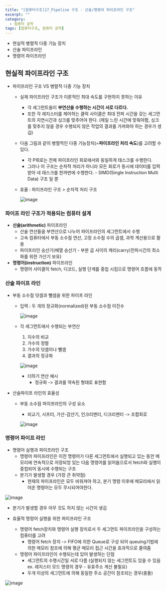 ```yaml
---
title: "[컴퓨터구조]17_Pipeline 구조 - 산술/명령어 파이프라인 구조"
excerpt: ""
category:
  - 컴퓨터 공학
tags: [컴퓨터구조, 컴퓨터 공학]
---
```


- 현실적 병렬적 다중 기능 장치
- 산술 파이프라인
- 명령어 파이프라인



## 현실적 파이프라인 구조

- 파이프라인 구조 VS 병렬적 다중 기능 장치

  - 실제 파이프라인 구조가 이론적인 최대 속도를 구현하지 못하는 이유

    - 각 세그먼트들이 **부연산을 수행하는 시간이 서로 다르다.**
    - 또한 각 레지스터를 제어하는 클럭 사이클은 최대 전파 시간을 갖는 세그먼트의 지연시간과 싱크를 맞추어야 한다. (제일 느린 시간에 맞춰야함, 싱크를 맞추지 않을 경우 수행되지 않은 작업의 결과를 가져와야 하는 경우가 생김)

  - 다음 그림과 같이 병렬적인 다중 기능장치(=**파이프라인 처리 속도**)를 고려할 수 있다.

    - 각 P회로는 전체 파이프라인 회로에서와 동일하게 태스크를 수행한다.
    - 그러나 이 구조는 순차적 처리가 아니라 모든 회로가 동시에 데이터를 입력받아 네 태스크를 한꺼번에 수행한다. - SIMD(Single Instruction Multi Data) 구조 일 뿐

  - 효율 : 파이프라인 구조 > 순차적 처리 구조

    ![image](https://user-images.githubusercontent.com/53068706/119457543-c2fbbb00-bd76-11eb-871e-7093aaeb8600.png)



### 파이프 라인 구조가 적용되는 컴퓨터 설계

- **신술(arithmetic)** 파이프라인
  - 산술 연산들을 부연산으로 나누어 파이프라인의 세그먼트에서 수행
  - 고속 컴퓨터에서 부동 소수점 연산, 고정 소수점 수의 곱셈, 과학 계산용으로 활용
  - 파이프라인 승산기(배열 승산기 - 부분 곱 사이의 캐리(carry)전파시간의 최소화를 위한 가산기 보유)
- **명령어(instruction)** 파이프라인
  - 명령어 사이클의 fetch, 디코드, 실행 단계를 중첩 시킴으로 명령어 흐름에 동작



### 산술 파이프 라인

- 부동 소수점 덧셈과 뺄셈을 위한 파이프 라인

  - 입력 : 두 개의 정규화(normalized)된 부동 소수점 이진수

    ![image](https://user-images.githubusercontent.com/53068706/119498042-2bab5d80-bda0-11eb-8e06-7e0486aba13f.png)

  - 각 세그먼트에서 수행되는 부연산

    1. 지수의 비교
    2. 가수의 정렬
    3. 가수의 덧셈이나 뺄셈
    4. 결과의 정규화

    ![image](https://user-images.githubusercontent.com/53068706/119498323-762cda00-bda0-11eb-850e-7afd7fee8e84.png)

    - 더하기 연산 예시
      - 정규화 -> 결과를 약속된 형태로 표현함

- 산술파이프 라인의 효율성

  - 부동 소수점 파이프라인의 구성 요소

    - 비교기, 시프터, 가산-감산기, 인크리멘터, 디크리멘터 -> 조합회로

    ![image](https://user-images.githubusercontent.com/53068706/119498917-1edb3980-bda1-11eb-8c4a-f6f0b4e9877a.png)



### 명령어 파이프 라인

- 명령어 실행과 파이프라인 구조
  - 명령어 파이프라인은 이전 명령어가 다른 세그먼트에서 실행되고 있는 동안 메모리에 연속적으로 저장되엉 있는 다음 명령어를 읽어옴으로서 fetch와 실행이 중첩되어 동시에 수행되는 구조
  - 분기가 발생할 경우 (가장 큰 취약점) 
    - 현재의 파이프라인은 모두 비워져야 하고, 분기 명령 이후에 메모리에서 읽어온 명령어는 모두 무시되어야한다.

![image](https://user-images.githubusercontent.com/53068706/119499424-aaed6100-bda1-11eb-9288-932ff74c7a21.png)

- 분기가 발생할 경우 아무 것도 하지 않는 시간이 생김



- 효율적 명령어 실행을 위한 파이프라인 구조
  - 명령어 fetch장치와 명령어 실행 장치로서 두 세그먼트 파이프라인을 구성하는 컴퓨터를 고려
    - 명령어 fetch 장치 -> FIFO에 의한 Queue로 구성 되어 queuing기법에 의한 메모리 참조에 의해 평균 메모리 접근 시간을 효과적으로 줄여줌
  - 명령어 파이프라인이 수행되는데 있어 발생하는 단점
    - 세그먼트의 수행시간일 서로 다름 (실행되지 않는 세그먼트도 있을 수 있음 ex. 레지스터 모드 명령의 경우 - 유효주소 계산 불필요)
    - 두개 이상의 세그먼트에 의해 동일한 주소 공간이 참조되는 경우(충돌)



![image](https://user-images.githubusercontent.com/53068706/119500098-62827300-bda2-11eb-9588-e2f9bbc8f7d1.png)

